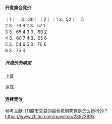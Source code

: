 
#### 开盘集合竞价



｜1｜ ｜3．80｜ ｜2｜ ｜1 3．52｜ ｜5｜  
2 3．76 6 2 3．57 1  
3 3．65 4 3 3．60 2  
4 3．60 7 4 3．65 6  
5 3．54 6 5 3．70 6  
          6 3．75 3  



##### 开盘价的确定

上证

深成


#### 连续竞价



参考文献:
[1]股市交易的撮合机制究竟是怎么运行的？ https://www.zhihu.com/question/28572693